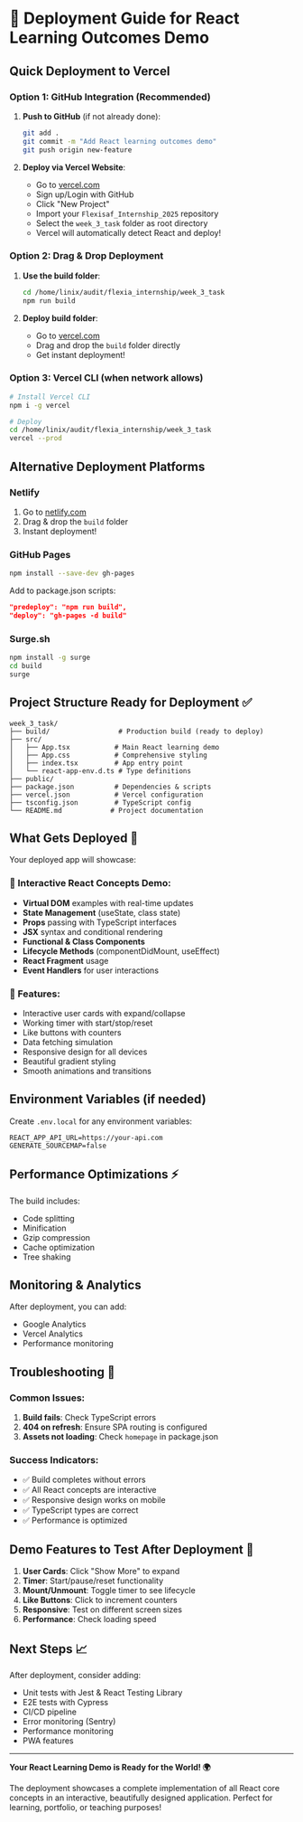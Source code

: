 # 🚀 Deployment Guide for React Learning Outcomes Demo

## Quick Deployment to Vercel

### Option 1: GitHub Integration (Recommended)

1. **Push to GitHub** (if not already done):
   ```bash
   git add .
   git commit -m "Add React learning outcomes demo"
   git push origin new-feature
   ```

2. **Deploy via Vercel Website**:
   - Go to [vercel.com](https://vercel.com)
   - Sign up/Login with GitHub
   - Click "New Project"
   - Import your `Flexisaf_Internship_2025` repository
   - Select the `week_3_task` folder as root directory
   - Vercel will automatically detect React and deploy!

### Option 2: Drag & Drop Deployment

1. **Use the build folder**:
   ```bash
   cd /home/linix/audit/flexia_internship/week_3_task
   npm run build
   ```

2. **Deploy build folder**:
   - Go to [vercel.com](https://vercel.com)
   - Drag and drop the `build` folder directly
   - Get instant deployment!

### Option 3: Vercel CLI (when network allows)

```bash
# Install Vercel CLI
npm i -g vercel

# Deploy
cd /home/linix/audit/flexia_internship/week_3_task
vercel --prod
```

## Alternative Deployment Platforms

### Netlify
1. Go to [netlify.com](https://netlify.com)
2. Drag & drop the `build` folder
3. Instant deployment!

### GitHub Pages
```bash
npm install --save-dev gh-pages
```

Add to package.json scripts:
```json
"predeploy": "npm run build",
"deploy": "gh-pages -d build"
```

### Surge.sh
```bash
npm install -g surge
cd build
surge
```

## Project Structure Ready for Deployment ✅

```
week_3_task/
├── build/                 # Production build (ready to deploy)
├── src/
│   ├── App.tsx           # Main React learning demo
│   ├── App.css           # Comprehensive styling
│   ├── index.tsx         # App entry point
│   └── react-app-env.d.ts # Type definitions
├── public/
├── package.json          # Dependencies & scripts
├── vercel.json           # Vercel configuration
├── tsconfig.json         # TypeScript config
└── README.md            # Project documentation
```

## What Gets Deployed 🎯

Your deployed app will showcase:

### 🌟 Interactive React Concepts Demo:
- **Virtual DOM** examples with real-time updates
- **State Management** (useState, class state)
- **Props** passing with TypeScript interfaces
- **JSX** syntax and conditional rendering
- **Functional & Class Components**
- **Lifecycle Methods** (componentDidMount, useEffect)
- **React Fragment** usage
- **Event Handlers** for user interactions

### 🎨 Features:
- Interactive user cards with expand/collapse
- Working timer with start/stop/reset
- Like buttons with counters
- Data fetching simulation
- Responsive design for all devices
- Beautiful gradient styling
- Smooth animations and transitions

## Environment Variables (if needed)

Create `.env.local` for any environment variables:
```env
REACT_APP_API_URL=https://your-api.com
GENERATE_SOURCEMAP=false
```

## Performance Optimizations ⚡

The build includes:
- Code splitting
- Minification
- Gzip compression
- Cache optimization
- Tree shaking

## Monitoring & Analytics

After deployment, you can add:
- Google Analytics
- Vercel Analytics
- Performance monitoring

## Troubleshooting 🔧

### Common Issues:
1. **Build fails**: Check TypeScript errors
2. **404 on refresh**: Ensure SPA routing is configured
3. **Assets not loading**: Check `homepage` in package.json

### Success Indicators:
- ✅ Build completes without errors
- ✅ All React concepts are interactive
- ✅ Responsive design works on mobile
- ✅ TypeScript types are correct
- ✅ Performance is optimized

## Demo Features to Test After Deployment 🧪

1. **User Cards**: Click "Show More" to expand
2. **Timer**: Start/pause/reset functionality
3. **Mount/Unmount**: Toggle timer to see lifecycle
4. **Like Buttons**: Click to increment counters
5. **Responsive**: Test on different screen sizes
6. **Performance**: Check loading speed

## Next Steps 📈

After deployment, consider adding:
- Unit tests with Jest & React Testing Library
- E2E tests with Cypress
- CI/CD pipeline
- Error monitoring (Sentry)
- Performance monitoring
- PWA features

---

**Your React Learning Demo is Ready for the World! 🌍**

The deployment showcases a complete implementation of all React core concepts in an interactive, beautifully designed application. Perfect for learning, portfolio, or teaching purposes!